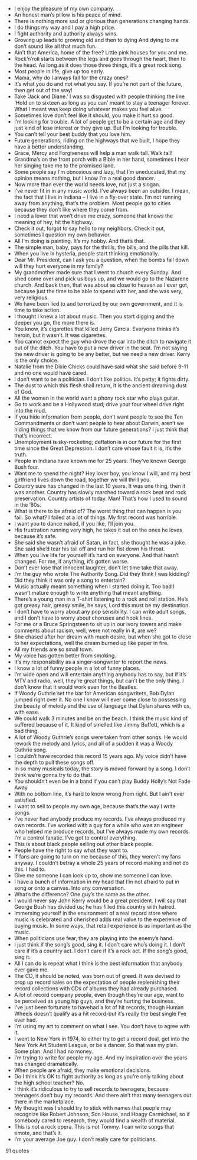  - I enjoy the pleasure of my own company.
 - An honest man’s pillow is his peace of mind.
 - There is nothing more sad or glorious than generations changing hands.
 - I do things my way and I pay a high price.
 - I fight authority and authority always wins.
 - Growing up leads to growing old and then to dying And dying to me don’t sound like all that much fun.
 - Ain’t that America, home of the free? Little pink houses for you and me.
 - Rock’n’roll starts between the legs and goes through the heart, then to the head. As long as it does those three things, it’s a great rock song.
 - Most people in life, give up too early.
 - Mama, why do I always fall for the crazy ones?
 - It’s what you do and not what you say. If you’re not part of the future, then get out of the way!
 - Take ‘Jack and Diane.’ I was so disgusted with people thinking the line ‘Hold on to sixteen as long as you can’ meant to stay a teenager forever. What I meant was keep doing whatever makes you feel alive.
 - Sometimes love don’t feel like it should, you make it hurt so good.
 - I’m looking for trouble. A lot of people get to be a certain age and they just kind of lose interest or they give up. But I’m looking for trouble.
 - You can’t tell your best buddy that you love him.
 - Future generations, riding on the highways that we built, I hope they have a better understanding.
 - Grace, Mercy and Forgiveness will help a man walk tall. Walk tall!
 - Grandma’s on the front porch with a Bible in her hand, sometimes I hear her singing take me to the promised land.
 - Some people say I’m obnoxious and lazy, that I’m uneducated, that my opinion means nothing, but I know I’m a real good dancer.
 - Now more than ever the world needs love, not just a slogan.
 - I’ve never fit in in any music world. I’ve always been an outsider. I mean, the fact that I live in Indiana – I live in a fly-over state. I’m not running away from anything, that’s the problem. Most people go to cities because they don’t like where they come from.
 - I need a lover that won’t drive me crazy, someone that knows the meaning of hey, hit the highway.
 - Check it out, forgot to say hello to my neighbors. Check it out, sometimes I question my own behavior.
 - All I’m doing is painting. It’s my hobby. And that’s that.
 - The simple man, baby, pays for the thrills, the bills, and the pills that kill.
 - When you live in hysteria, people start thinking emotionally.
 - Dear Mr. President, can I ask you a question, when the bombs fall down will they hurt everyone in my family?
 - My grandmother made sure that I went to church every Sunday. And shed come over and pick us boys up, and we would go to the Nazarene church. And back then, that was about as close to heaven as I ever got, because just the time to be able to spend with her, and she was very, very religious.
 - We have been lied to and terrorized by our own government, and it is time to take action.
 - I thought I knew a lot about music. Then you start digging and the deeper you go, the more there is.
 - You know, it’s cigarettes that killed Jerry Garcia. Everyone thinks it’s heroin, but it wasn’t. It was cigarettes.
 - You cannot expect the guy who drove the car into the ditch to navigate it out of the ditch. You have to put a new driver in the seat. I’m not saying the new driver is going to be any better, but we need a new driver. Kerry is the only choice.
 - Natalie from the Dixie Chicks could have said what she said before 9-11 and no one would have cared.
 - I don’t want to be a politician. I don’t like politics. It’s petty; it fights dirty.
 - The dust to which this flesh shall return, it is the ancient dreaming dust of God.
 - All the women in the world want a phony rock star who plays guitar.
 - Go to work and be a Hollywood stud, drive your four wheel drive right into the mud.
 - If you hide information from people, don’t want people to see the Ten Commandments or don’t want people to hear about Darwin, aren’t we hiding things that we know from our future generations? I just think that that’s incorrect.
 - Unemployment is sky-rocketing; deflation is in our future for the first time since the Great Depression. I don’t care whose fault it is, it’s the truth.
 - People in Indiana have known me for 25 years. They’ve known George Bush four.
 - Want me to spend the night? Hey lover boy, you know I will, and my best girlfriend lives down the road, together we will thrill you.
 - Country sure has changed in the last 10 years. It was one thing, then it was another. Country has slowly marched toward a rock beat and rock preservation. Country artists of today. Man! That’s how I used to sound in the ’80s.
 - What is there to be afraid of? The worst thing that can happen is you fail. So what? I failed at a lot of things. My first record was horrible.
 - I want you to dance naked, if you like, I’ll join you.
 - His frustration running very high, he takes it out on the ones he loves because it’s safe.
 - She said she wasn’t afraid of Satan, in fact, she thought he was a joke. She said she’d tear his tail off and run her fist down his throat.
 - When you live life for yourself it’s hard on everyone. And that hasn’t changed. For me, if anything, it’s gotten worse.
 - Don’t ever lose that innocent laughter, don’t let time take that away.
 - I’m the guy who wrote The Authority Song. Did they think I was kidding? Did they think it was only a song to entertain?
 - Music actually meant something when I started doing it. Too bad I wasn’t mature enough to write anything that meant anything.
 - There’s a young man in a T-shirt listening to a rock and roll station. He’s got greasy hair, greasy smile, he says, Lord this must be my destination.
 - I don’t have to worry about any pop sensibility. I can write adult songs, and I don’t have to worry about choruses and hook lines.
 - For me or a Bruce Springsteen to sit up in our ivory towers and make comments about racism, well, were not really in it, are we?
 - She chased after her dream with much desire, but when she got to close to her expectations, well the dream burned up like paper in fire.
 - All my friends are so small town.
 - My voice has gotten better from smoking.
 - It’s my responsibility as a singer-songwriter to report the news.
 - I know a lot of funny people in a lot of funny places.
 - I’m wide open and will entertain anything anybody has to say, but if it’s MTV and radio, well, they’re great things, but can’t be the only thing. I don’t know that it would work even for the Beatles.
 - If Woody Guthrie set the bar for American songwriters, Bob Dylan jumped right over it. No one I know will ever come close to possessing the beauty of melody and the use of language that Dylan shares with us, with ease.
 - We could walk 3 minutes and be on the beach. I think the music kind of suffered because of it. It kind of smelled like Jimmy Buffett, which is a bad thing.
 - A lot of Woody Guthrie’s songs were taken from other songs. He would rework the melody and lyrics, and all of a sudden it was a Woody Guthrie song.
 - I couldn’t have recorded this record 15 years ago. My voice didn’t have the depth to pull these songs off.
 - In so many musicals today, the story is moved forward by a song. I don’t think we’re gonna try to do that.
 - You shouldn’t even be in a band if you can’t play Buddy Holly’s Not Fade Away.
 - With no bottom line, it’s hard to know wrong from right. But I ain’t ever satisfied.
 - I want to sell to people my own age, because that’s the way I write songs.
 - I’ve never had anybody produce my records. I’ve always produced my own records. I’ve worked with a guy for a while who was an engineer who helped me produce records, but I’ve always made my own records. I’m a control fanatic. I’ve got to control everything.
 - This is about black people selling out other black people.
 - People have the right to say what they want to.
 - If fans are going to turn on me because of this, they weren’t my fans anyway. I couldn’t betray a whole 25 years of record making and not do this. I had to.
 - Give me someone I can look up to, show me someone I can love.
 - I have a bunch of information in my head that I’m not afraid to put in song or onto a canvas. Into any conversation.
 - What’s the difference? One guy’s the same as the other.
 - I would never say John Kerry would be a great president. I will say that George Bush has divided us; he has filled this country with hatred.
 - Immersing yourself in the environment of a real record store where music is celebrated and cherished adds real value to the experience of buying music. In some ways, that retail experience is as important as the music.
 - When politicians use fear, they are playing into the enemy’s hand.
 - I just think if the song’s good, sing it. I don’t care who’s doing it. I don’t care if it’s a country act. I don’t care if it’s a rock act. If the song’s good, sing it.
 - All I can do is repeat what I think is the best information that anybody ever gave me.
 - The CD, it should be noted, was born out of greed. It was devised to prop up record sales on the expectation of people replenishing their record collections with CDs of albums they had already purchased.
 - A lot of record company people, even though they’re our age, want to be perceived as young hip guys, and they’re hurting the business.
 - I’ve just been fortunate to havehad a lot of hit records, though Human Wheels doesn’t qualify as a hit record-but it’s really the best single I’ve ever had.
 - I’m using my art to comment on what I see. You don’t have to agree with it.
 - I went to New York in 1974, to either try to get a record deal, get into the New York Art Student League, or be a dancer. So that was my plan. Some plan. And I had no money.
 - I’m trying to write for people my age. And my inspiration over the years has changed dramatically.
 - When people are afraid, they make emotional decisions.
 - Do I think it’s OK to fight authority as long as you’re only talking about the high school teacher? No.
 - I think it’s ridiculous to try to sell records to teenagers, because teenagers don’t buy my records. And there ain’t that many teenagers out there in the marketplace.
 - My thought was I should try to stick with names that people may recognize like Robert Johnson, Son House, and Hoagy Carmichael, so if somebody cared to research, they would find a wealth of material.
 - This is not a rock opera. This is not Tommy. I can write songs that emote, and that’s it.
 - I’m your average Joe guy. I don’t really care for politicians.

91 quotes